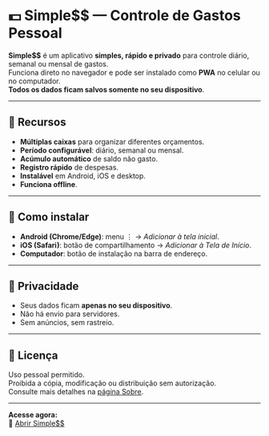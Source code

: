 # 💵 Simple$$ — Controle de Gastos Pessoal

**Simple$$** é um aplicativo **simples, rápido e privado** para controle diário, semanal ou mensal de gastos.  
Funciona direto no navegador e pode ser instalado como **PWA** no celular ou no computador.  
**Todos os dados ficam salvos somente no seu dispositivo**.

---

## 📌 Recursos
- **Múltiplas caixas** para organizar diferentes orçamentos.
- **Período configurável**: diário, semanal ou mensal.
- **Acúmulo automático** de saldo não gasto.
- **Registro rápido** de despesas.
- **Instalável** em Android, iOS e desktop.
- **Funciona offline**.

---

## 📲 Como instalar
- **Android (Chrome/Edge)**: menu ⋮ → *Adicionar à tela inicial*.
- **iOS (Safari)**: botão de compartilhamento → *Adicionar à Tela de Início*.
- **Computador**: botão de instalação na barra de endereço.

---

## 🔐 Privacidade
- Seus dados ficam **apenas no seu dispositivo**.
- Não há envio para servidores.
- Sem anúncios, sem rastreio.

---

## 🧾 Licença
Uso pessoal permitido.  
Proibida a cópia, modificação ou distribuição sem autorização.  
Consulte mais detalhes na [página Sobre](https://<seu-usuario>.github.io/simpless/sobre.html).

---

**Acesse agora:**  
🔗 [Abrir Simple$$](https://<seu-usuario>.github.io/simpless/)
